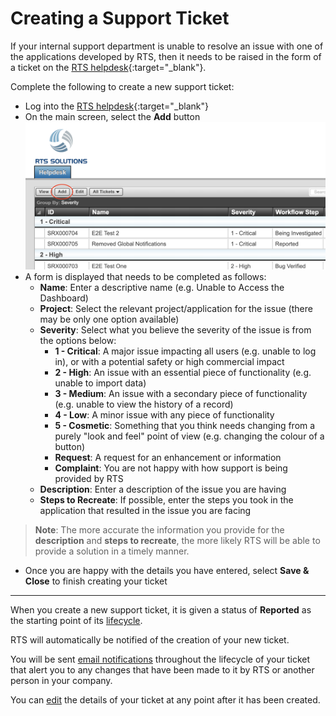 # Creating a Support Ticket

If your internal support department is unable to resolve an issue with one of the applications developed by RTS, then it needs to be raised in the form of a ticket on the [RTS helpdesk](https://helpdesk.rts-solutions.net){:target="_blank"}.

Complete the following to create a new support ticket:

- Log into the [RTS helpdesk](https://helpdesk.rts-solutions.net){:target="_blank"}
- On the main screen, select the **Add** button
![Add Ticket Button](/assets/images/ticket-add-button.png)
- A form is displayed that needs to be completed as follows:
  - **Name**: Enter a descriptive name (e.g. Unable to Access the Dashboard)
  - **Project**: Select the relevant project/application for the issue (there may be only one option available)
  - **Severity**: Select what you believe the severity of the issue is from the options below:
    - **1 - Critical**: A major issue impacting all users (e.g. unable to log in), or with a potential safety or high commercial impact
    - **2 - High**: An issue with an essential piece of functionality (e.g. unable to import data)
    - **3 - Medium**: An issue with a secondary piece of functionality (e.g. unable to view the history of a record)
    - **4 - Low**: A minor issue with any piece of functionality
    - **5 - Cosmetic**: Something that you think needs changing from a purely "look and feel" point of view (e.g. changing the colour of a button)
    - **Request**: A request for an enhancement or information
    - **Complaint**: You are not happy with how support is being provided by RTS
  - **Description**: Enter a description of the issue you are having
  - **Steps to Recreate**: If possible, enter the steps you took in the application that resulted in the issue you are facing

> **Note**: The more accurate the information you provide for the **description** and **steps to recreate**, the more likely RTS will be able to provide a solution in a timely manner.

- Once you are happy with the details you have entered, select **Save & Close** to finish creating your ticket

___
When you create a new support ticket, it is given a status of **Reported** as the starting point of its [lifecycle](lifecycle).

RTS will automatically be notified of the creation of your new ticket.

You will be sent [email notifications](../general/notifications/) throughout the lifecycle of your ticket that alert you to any changes that have been made to it by RTS or another person in your company.

You can [edit](edit) the details of your ticket at any point after it has been created.

